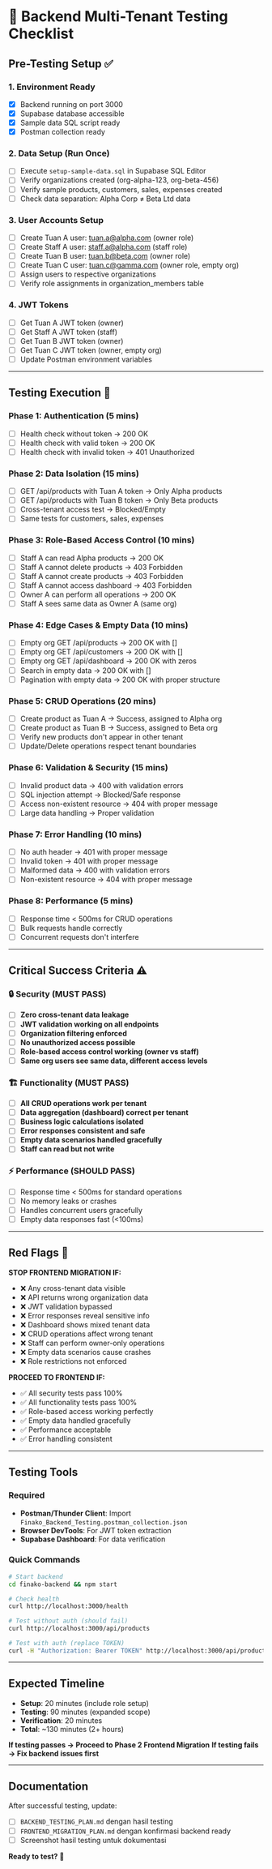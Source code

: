 # 🧪 Backend Multi-Tenant Testing Checklist

## Pre-Testing Setup ✅

### 1. Environment Ready
- [x] Backend running on port 3000
- [x] Supabase database accessible
- [x] Sample data SQL script ready
- [x] Postman collection ready

### 2. Data Setup (Run Once)
- [ ] Execute `setup-sample-data.sql` in Supabase SQL Editor
- [ ] Verify organizations created (org-alpha-123, org-beta-456)
- [ ] Verify sample products, customers, sales, expenses created
- [ ] Check data separation: Alpha Corp ≠ Beta Ltd data

### 3. User Accounts Setup
- [ ] Create Tuan A user: tuan.a@alpha.com (owner role)
- [ ] Create Staff A user: staff.a@alpha.com (staff role)
- [ ] Create Tuan B user: tuan.b@beta.com (owner role)
- [ ] Create Tuan C user: tuan.c@gamma.com (owner role, empty org)
- [ ] Assign users to respective organizations
- [ ] Verify role assignments in organization_members table

### 4. JWT Tokens
- [ ] Get Tuan A JWT token (owner)
- [ ] Get Staff A JWT token (staff)
- [ ] Get Tuan B JWT token (owner)
- [ ] Get Tuan C JWT token (owner, empty org)
- [ ] Update Postman environment variables

---

## Testing Execution 🎯

### Phase 1: Authentication (5 mins)
- [ ] Health check without token → 200 OK
- [ ] Health check with valid token → 200 OK  
- [ ] Health check with invalid token → 401 Unauthorized

### Phase 2: Data Isolation (15 mins)
- [ ] GET /api/products with Tuan A token → Only Alpha products
- [ ] GET /api/products with Tuan B token → Only Beta products
- [ ] Cross-tenant access test → Blocked/Empty
- [ ] Same tests for customers, sales, expenses

### Phase 3: Role-Based Access Control (10 mins)
- [ ] Staff A can read Alpha products → 200 OK
- [ ] Staff A cannot delete products → 403 Forbidden
- [ ] Staff A cannot create products → 403 Forbidden
- [ ] Staff A cannot access dashboard → 403 Forbidden
- [ ] Owner A can perform all operations → 200 OK
- [ ] Staff A sees same data as Owner A (same org)

### Phase 4: Edge Cases & Empty Data (10 mins)
- [ ] Empty org GET /api/products → 200 OK with []
- [ ] Empty org GET /api/customers → 200 OK with []
- [ ] Empty org GET /api/dashboard → 200 OK with zeros
- [ ] Search in empty data → 200 OK with []
- [ ] Pagination with empty data → 200 OK with proper structure

### Phase 5: CRUD Operations (20 mins)
- [ ] Create product as Tuan A → Success, assigned to Alpha org
- [ ] Create product as Tuan B → Success, assigned to Beta org
- [ ] Verify new products don't appear in other tenant
- [ ] Update/Delete operations respect tenant boundaries

### Phase 6: Validation & Security (15 mins)
- [ ] Invalid product data → 400 with validation errors
- [ ] SQL injection attempt → Blocked/Safe response
- [ ] Access non-existent resource → 404 with proper message
- [ ] Large data handling → Proper validation

### Phase 7: Error Handling (10 mins)
- [ ] No auth header → 401 with proper message
- [ ] Invalid token → 401 with proper message
- [ ] Malformed data → 400 with validation errors
- [ ] Non-existent resource → 404 with proper message

### Phase 8: Performance (5 mins)
- [ ] Response time < 500ms for CRUD operations
- [ ] Bulk requests handle correctly
- [ ] Concurrent requests don't interfere

---

## Critical Success Criteria ⚠️

### 🔒 Security (MUST PASS)
- [ ] **Zero cross-tenant data leakage**
- [ ] **JWT validation working on all endpoints**
- [ ] **Organization filtering enforced**
- [ ] **No unauthorized access possible**
- [ ] **Role-based access control working (owner vs staff)**
- [ ] **Same org users see same data, different access levels**

### 🏗️ Functionality (MUST PASS)
- [ ] **All CRUD operations work per tenant**
- [ ] **Data aggregation (dashboard) correct per tenant**
- [ ] **Business logic calculations isolated**
- [ ] **Error responses consistent and safe**
- [ ] **Empty data scenarios handled gracefully**
- [ ] **Staff can read but not write**

### ⚡ Performance (SHOULD PASS)
- [ ] Response time < 500ms for standard operations
- [ ] No memory leaks or crashes
- [ ] Handles concurrent users gracefully
- [ ] Empty data responses fast (<100ms)

---

## Red Flags 🚨

**STOP FRONTEND MIGRATION IF:**
- ❌ Any cross-tenant data visible
- ❌ API returns wrong organization data
- ❌ JWT validation bypassed
- ❌ Error responses reveal sensitive info
- ❌ Dashboard shows mixed tenant data
- ❌ CRUD operations affect wrong tenant
- ❌ Staff can perform owner-only operations
- ❌ Empty data scenarios cause crashes
- ❌ Role restrictions not enforced

**PROCEED TO FRONTEND IF:**
- ✅ All security tests pass 100%
- ✅ All functionality tests pass 100%
- ✅ Role-based access working perfectly
- ✅ Empty data handled gracefully
- ✅ Performance acceptable
- ✅ Error handling consistent

---

## Testing Tools

### Required
- **Postman/Thunder Client**: Import `Finako_Backend_Testing.postman_collection.json`
- **Browser DevTools**: For JWT token extraction
- **Supabase Dashboard**: For data verification

### Quick Commands
```bash
# Start backend
cd finako-backend && npm start

# Check health
curl http://localhost:3000/health

# Test without auth (should fail)
curl http://localhost:3000/api/products

# Test with auth (replace TOKEN)
curl -H "Authorization: Bearer TOKEN" http://localhost:3000/api/products
```

---

## Expected Timeline

- **Setup**: 20 minutes (include role setup)
- **Testing**: 90 minutes (expanded scope)
- **Verification**: 20 minutes
- **Total**: ~130 minutes (2+ hours)

**If testing passes → Proceed to Phase 2 Frontend Migration**
**If testing fails → Fix backend issues first**

---

## Documentation

After successful testing, update:
- [ ] `BACKEND_TESTING_PLAN.md` dengan hasil testing
- [ ] `FRONTEND_MIGRATION_PLAN.md` dengan konfirmasi backend ready
- [ ] Screenshot hasil testing untuk dokumentasi

**Ready to test? 🚀**
